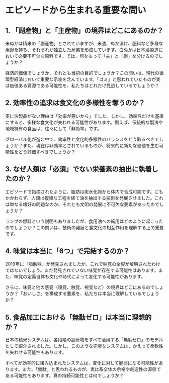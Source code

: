 # エピソードから生まれる重要な問い

## 1. 「副産物」と「主産物」の境界はどこにあるのか？

米ぬかは精米の「副産物」とされていますが、米油、ぬか漬け、肥料など多様な用途を持ち、それぞれが独立した産業を形成しています。白ぬかは日本酒製造において必要不可欠な原料です。では、何をもって「主」と「副」を分けるのでしょうか？

経済的価値でしょうか、それとも当初の目的でしょうか？この問いは、現代の循環型経済において重要な示唆を含んでいます。「ゴミ」と思われていたものが実は価値ある資源である可能性を、私たちはどれだけ見逃しているでしょうか？

## 2. 効率性の追求は食文化の多様性を奪うのか？

麦に油製品がない理由は「効率が悪いから」でした。しかし、効率性だけを基準にすると、多様な食文化が失われる可能性があります。例えば、伝統的な製法や地域特有の食品は、往々にして「非効率」です。

グローバル化が進む中で、効率性と文化的多様性のバランスをどう取るべきでしょうか？また、現在は非効率とされているものが、将来的に新たな価値を生む可能性をどう評価すべきでしょうか？

## 3. なぜ人類は「必須」でない栄養素の抽出に執着したのか？

エピソードで指摘されたように、脂肪は炭水化物から体内で合成可能です。にもかかわらず、人類は複雑な工程を経て油を抽出する技術を発展させました。これは単なる嗜好の問題なのか、それとも文明の発展に不可欠な要素があったのでしょうか？

ランプの燃料という説明もありましたが、食用油への転用はどのように起こったのでしょうか？この問いは、技術の発展と食文化の相互作用を理解する上で重要です。

## 4. 味覚は本当に「6つ」で完結するのか？

2019年に「脂肪味」が発見されましたが、これで味覚の全容が解明されたわけではないでしょう。まだ発見されていない味覚が存在する可能性はあります。また、味覚の定義自体も文化や時代によって変化する可能性があります。

さらに、味覚と他の感覚（嗅覚、触覚、視覚など）の境界はどこにあるのでしょうか？「おいしさ」を構成する要素を、私たちは本当に理解しているでしょうか？

## 5. 食品加工における「無駄ゼロ」は本当に理想的か？

日本の精米システムは、各段階の副産物をすべて活用する「無駄ゼロ」のモデルとして紹介されました。しかし、このような完璧なシステムは、かえって柔軟性を失わせる可能性もあります。

すべてが効率的に組み込まれたシステムは、変化に対して脆弱になる可能性があります。また、「無駄」と思われるものが、実は系全体の余裕や創造性の源泉である可能性もあります。真の持続可能性とは何でしょうか？